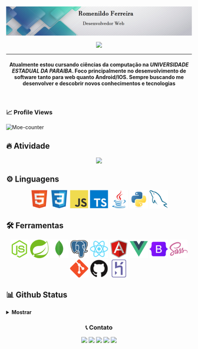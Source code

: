 [![](https://github.com/Romenildo/Romenildo/blob/main/imgs/profile.png)](https://github.com/Romenildo)


<p align="center">
 <a href="https://github.com/DenverCoder1/readme-typing-svg"><img src="https://readme-typing-svg.herokuapp.com?lines=BEM+VINDOS+AO+MEU+GITHUB;DESENVOLVIMENTO+WEB;ESTUDANTE+CIÊNCIAS+DA+COMPUTACÃO;SEMPRE+BUSCANDO+NOVAS+TECNOLOGIAS;&center=true&width=500&height=50&font=georgia"></a>
</p>
<hr/>
<h4 align="center">Atualmente estou cursando ciências da computação na<i> UNIVERSIDADE ESTADUAL DA PARAIBA</i>. Foco principalmente no desenvolvimento de software tanto para web quanto Android/IOS. Sempre buscando me desenvolver e descobrir novos conhecimentos e tecnologias</h4>
<br>
<!--<p align="center"> <img src="https://komarev.com/ghpvc/?username=Romenildo&label=Romenildo's%20Profile%20Views%20&color=008B8B&style=plastic" /> </p>-->


 ### 📈  Profile Views                                                         
![Moe-counter](https://count.getloli.com/get/@Romenildo.github?theme=rule34)

## 🔥 Atividade

<p align="center"><img align="center" src="https://github-readme-streak-stats.herokuapp.com/?user=Romenildo&theme=vue"/></p>


## **⚙️ Linguagens**

<p align="center">
  
  <div align="center">
    
  <img height="50" title="HTML 5" src="https://github.com/devicons/devicon/blob/master/icons/html5/html5-original.svg">
  <img height="50" title="CSS3" src="https://github.com/devicons/devicon/blob/master/icons/css3/css3-original.svg">
  <img height="50" title="JAVASCRYPT" src="https://github.com/devicons/devicon/blob/master/icons/javascript/javascript-original.svg">
  <img height="50" title="TYPESCRYPT" src="https://github.com/devicons/devicon/blob/master/icons/typescript/typescript-original.svg">
  <img height="50" title="JAVA"src="https://github.com/devicons/devicon/blob/master/icons/java/java-original.svg">
  <img height="50" title="PYTHON"src="https://github.com/devicons/devicon/blob/master/icons/python/python-original.svg">
  <img height="50" title="SQL"src="https://github.com/devicons/devicon/blob/master/icons/mysql/mysql-original.svg">
  
    
  </div>
  </p>


  
## **🛠️ Ferramentas**
<p align="center">
  
  <div align="center">
   
  <img height="50" title="NODE JS" src="https://github.com/devicons/devicon/blob/master/icons/nodejs/nodejs-original.svg">
  <img height="50" title="SPRING" src="https://github.com/devicons/devicon/blob/master/icons/spring/spring-original.svg">
    
  <img height="50" title="MONGO DB" src="https://github.com/devicons/devicon/blob/master/icons/mongodb/mongodb-original.svg">
  <img height="50" title="POSTGRESQL"src="https://github.com/devicons/devicon/blob/master/icons/postgresql/postgresql-original.svg">
    
  <img height="50" title="REACT" src="https://github.com/devicons/devicon/blob/master/icons/react/react-original.svg">
  <img height="50" title="ANGULAR JS" src="https://github.com/devicons/devicon/blob/master/icons/angularjs/angularjs-original.svg">
  <img height="50" title="VUE JS" src="https://github.com/devicons/devicon/blob/master/icons/vuejs/vuejs-original.svg">
    
  <img height="50" title="BOOTSTRAP" src="https://github.com/devicons/devicon/blob/master/icons/bootstrap/bootstrap-original.svg">
  <img title = "SASS" src="https://raw.githubusercontent.com/devicons/devicon/master/icons/sass/sass-original.svg" width="50" height="50"/>
    
  <img height="50" title="GIT" src="https://github.com/devicons/devicon/blob/master/icons/git/git-original.svg">
  <img height="50" title="GITHUB" src="https://github.com/devicons/devicon/blob/master/icons/github/github-original.svg">
  <img height="50" title="HEROKU" src="https://github.com/devicons/devicon/blob/master/icons/heroku/heroku-original.svg">
    
  </div>
  </p>
  
 ## **📊 Github Status**

<details> 
  <summary><b>Mostrar</b></summary>
  <br/>
  <p align="center">
     <img src="https://github-readme-stats.vercel.app/api?username=Romenildo&count_private=true&show_icons=true&&text_color=000&icon_color=000&bg_color=0,3e7f98,79b6ba,dcdce0,ffffff&theme=graywhite&line_height=33">
	    <img src="https://github-readme-stats.vercel.app/api/top-langs/?username=verma-anushka&count_private=true&hide=scss,css,,ejs&&text_color=000&icon_color=000&bg_color=0,3e7f98,79b6ba,ADD8E6,ffffff&theme=graywhite&line_height=10">
  <p>
      <br/>
   <img src="https://activity-graph.herokuapp.com/graph?username=Romenildo&bg_color=dcdce0&color=000000&line=00BFFF&point=ffffff&area=true&hide_border=true" />
  <br/>
  </p>
  </p>
</details>


<h3 align = "center">📞 Contato</h3>
<p align="center">
  <a href=""><img src="https://img.shields.io/badge/site-7FFFD4?style=for-the-badge&logo=google&logoColor=white"/></a>
  <a href="https://https://github.com/Romenildo"><img src="https://img.shields.io/badge/Github-100000?style=for-the-badge&logo=github&logoColor=white"/></a>
  <a href="https://www.linkedin.com/in/romenildo-ferreira-3679561a2/"><img src="https://img.shields.io/badge/Linkedin-0077B5?style=for-the-badge&logo=linkedin&logoColor=white"/></a>
  <a href="https://discord.gg/"><img src="https://img.shields.io/badge/Discord-7289DA?style=for-the-badge&logo=discord&logoColor=white"/></a>
  <a href="mailto:Romenildoferreira@gamil.com"><img src="https://img.shields.io/badge/gmail-FF6347?style=for-the-badge&logo=gmail&logoColor=white"/></a>

 
<!--![trophy](https://github-profile-trophy.vercel.app/?username=Romenildo&margin-w=15theme=dark)


